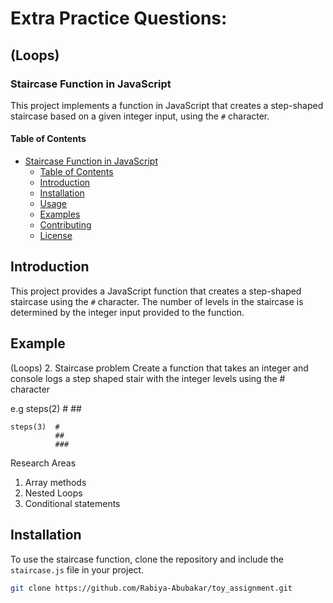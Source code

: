 # Extra Practice Questions:

## (Loops)

### Staircase Function in JavaScript

This project implements a function in JavaScript that creates a step-shaped staircase based on a given integer input, using the `#` character.

#### Table of Contents

- [Staircase Function in JavaScript](#staircase-function-in-javascript)
  - [Table of Contents](#table-of-contents)
  - [Introduction](#introduction)
  - [Installation](#installation)
  - [Usage](#usage)
  - [Examples](#examples)
  - [Contributing](#contributing)
  - [License](#license)

## Introduction

This project provides a JavaScript function that creates a step-shaped staircase using the `#` character. The number of levels in the staircase is determined by the integer input provided to the function.

## Example
(Loops)
2. Staircase problem 
Create a function that takes an integer and console logs a step shaped stair with the integer levels using the # character 

e.g steps(2)  #
              ##

    steps(3)  #
              ##
              ###

Research Areas 
1. Array methods 
2. Nested Loops
3. Conditional statements

## Installation

To use the staircase function, clone the repository and include the `staircase.js` file in your project.

```bash
git clone https://github.com/Rabiya-Abubakar/toy_assignment.git
